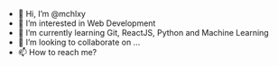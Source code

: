 - 👋 Hi, I’m @mchlxy
- 👀 I’m interested in Web Development
- 🌱 I’m currently learning Git, ReactJS, Python and Machine Learning
- 💞️ I’m looking to collaborate on ...
- 📫 How to reach me?

<!---
mchlxy/mchlxy is a ✨ special ✨ repository because its `README.md` (this file) appears on your GitHub profile.
You can click the Preview link to take a look at your changes.
--->
